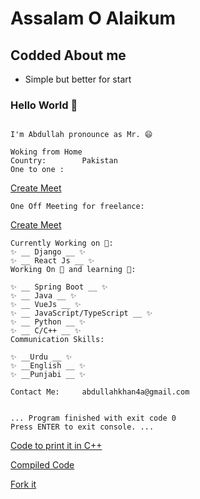 # Assalam O Alaikum

## Codded About me
  * Simple but better for start

### Hello World 👋

<!--
**abdullah4a/abdullah4a** is a ✨ _special_ ✨ repository because its `README.md` (this file) appears on your GitHub profile.

Here are some ideas to get you started:

-  I’m currently working on ...
-  I’m currently learning ...
- 👯 I’m looking to collaborate on ...
- 🤔 I’m looking for help with ...
- 💬 Ask me about ...
- 📫 How to reach me: ...
- 😄 Pronouns: ...
- ⚡ Fun fact: ...
-->

```

I'm Abdullah pronounce as Mr. 😄

Woking from Home
Country:        Pakistan
One to one :    

``` 
[Create Meet](https://calendly.com/abdullah4a/30min)

```
One Off Meeting for freelance:  

``` 
[Create Meet](https://calendly.com/d/dzc-2hm-86m/one-off-meeting) 

```
Currently Working on 🌱:
✨ __ Django __ ✨
✨ __ React Js __ ✨
Working On 🔭 and learning 🌱:

✨ __ Spring Boot __ ✨
✨ __ Java __ ✨
✨ __ VueJs __ ✨
✨ __ JavaScript/TypeScript __ ✨
✨ __ Python __ ✨ 
✨ __ C/C++ __ ✨
Communication Skills:

✨ __Urdu __ ✨
✨ __English __ ✨
✨ __Punjabi __ ✨

Contact Me:     abdullahkhan4a@gmail.com


... Program finished with exit code 0
Press ENTER to exit console. ...

```
[Code to print it in C++](https://github.com/abdullah4a/abdullah4a/blob/main/main.cpp)


[Compiled Code](https://onlinegdb.com/dVCSz5G2m)


[Fork it](https://www.onlinegdb.com/fork/dVCSz5G2m)
